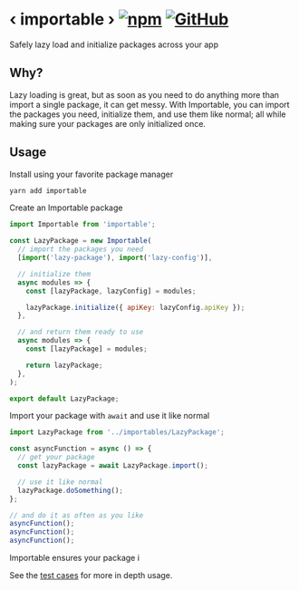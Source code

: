 # ‹ importable › [![npm](https://img.shields.io/npm/v/importable.svg)](https://www.npmjs.com/package/importable) [![GitHub](https://img.shields.io/github/license/michaelwm/importable.svg)](https://github.com/michaelwm/importable/blob/master/LICENSE)

Safely lazy load and initialize packages across your app

## Why?

Lazy loading is great, but as soon as you need to do anything more than import a single package, it can get messy. With Importable, you can import the packages you need, initialize them, and use them like normal; all while making sure your packages are only initialized once.

## Usage

Install using your favorite package manager

```bash
yarn add importable
```

Create an Importable package

```js
import Importable from 'importable';

const LazyPackage = new Importable(
  // import the packages you need
  [import('lazy-package'), import('lazy-config')],

  // initialize them
  async modules => {
    const [lazyPackage, lazyConfig] = modules;

    lazyPackage.initialize({ apiKey: lazyConfig.apiKey });
  },

  // and return them ready to use
  async modules => {
    const [lazyPackage] = modules;

    return lazyPackage;
  },
);

export default LazyPackage;
```

Import your package with `await` and use it like normal

```js
import LazyPackage from '../importables/LazyPackage';

const asyncFunction = async () => {
  // get your package
  const lazyPackage = await LazyPackage.import();

  // use it like normal
  lazyPackage.doSomething();
};

// and do it as often as you like
asyncFunction();
asyncFunction();
asyncFunction();
```

Importable ensures your package i

See the [test cases](https://github.com/michaelwm/importable/blob/master/src/Importable.test.js) for more in depth usage.
